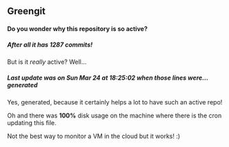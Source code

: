 ## Greengit

#### Do you wonder why this repository is so active?

##### After all it has 1287 commits!

But is it *really* active? Well...

##### Last update was on Sun Mar 24 at 18:25:02 when those lines were... generated

Yes, generated, because it certainly helps a lot to have such an active repo!

Oh and there was **100%** disk usage on the machine
where there is the cron updating this file.

Not the best way to monitor a VM in the cloud but it works! :)
